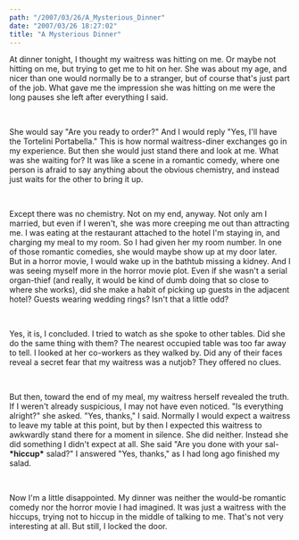 ```yaml
---
path: "/2007/03/26/A_Mysterious_Dinner" 
date: "2007/03/26 18:27:02" 
title: "A Mysterious Dinner" 
---
```

<p>At dinner tonight, I thought my waitress was hitting on me. Or maybe not hitting on me, but trying to get me to hit on her. She was about my age, and nicer than one would normally be to a stranger, but of course that's just part of the job. What gave me the impression she was hitting on me were the long pauses she left after everything I said.</p><br><p>She would say "Are you ready to order?" And I would reply "Yes, I'll have the Tortelini Portabella." This is how normal waitress-diner exchanges go in my experience. But then she would just stand there and look at me. What was she waiting for? It was like a scene in a romantic comedy, where one person is afraid to say anything about the obvious chemistry, and instead just waits for the other to bring it up.</p><br><p>Except there was no chemistry. Not on my end, anyway. Not only am I married, but even if I weren't, she was more creeping me out than attracting me. I was eating at the restaurant attached to the hotel I'm staying in, and charging my meal to my room. So I had given her my room number. In one of those romantic comedies, she would maybe show up at my door later. But in a horror movie, I would wake up in the bathtub missing a kidney. And I was seeing myself more in the horror movie plot. Even if she wasn't a serial organ-thief (and really, it would be kind of dumb doing that so close to where she works), did she make a habit of picking up guests in the adjacent hotel? Guests wearing wedding rings? Isn't that a little odd?</p><br><p>Yes, it is, I concluded. I tried to watch as she spoke to other tables. Did she do the same thing with them? The nearest occupied table was too far away to tell. I looked at her co-workers as they walked by. Did any of their faces reveal a secret fear that my waitress was a nutjob? They offered no clues.</p><br><p>But then, toward the end of my meal, my waitress herself revealed the truth. If I weren't already suspicious, I may not have even noticed. "Is everything alright?" she asked. "Yes, thanks," I said. Normally I would expect a waitress to leave my table at this point, but by then I expected this waitress to awkwardly stand there for a moment in silence. She did neither. Instead she did something I didn't expect at all. She said "Are you done with your sal- <b>*hiccup*</b> salad?" I answered "Yes, thanks," as I had long ago finished my salad.</p><br><p>Now I'm a little disappointed. My dinner was neither the would-be romantic comedy nor the horror movie I had imagined. It was just a waitress with the hiccups, trying not to hiccup in the middle of talking to me. That's not very interesting at all. But still, I locked the door.</p>
